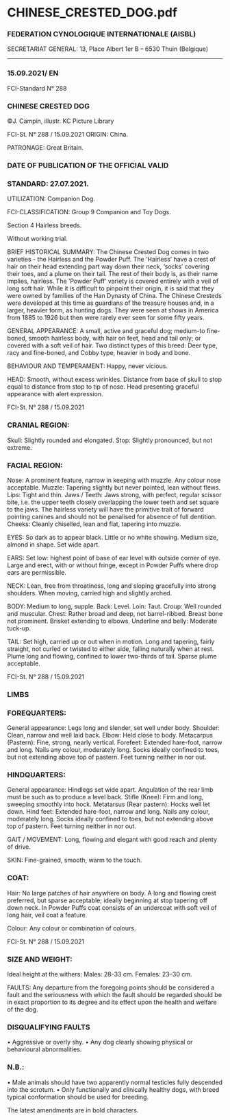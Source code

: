 # CHINESE_CRESTED_DOG.pdf


### FEDERATION CYNOLOGIQUE INTERNATIONALE (AISBL)


SECRETARIAT GENERAL: 13, Place Albert 1er  B – 6530 Thuin (Belgique)
______________________________________________________________________________

### 15.09.2021/ EN



FCI-Standard N° 288


### CHINESE CRESTED DOG



©J. Campin, illustr. KC Picture Library




FCI-St. N° 288  / 15.09.2021
ORIGIN: China.

PATRONAGE: Great Britain.

### DATE OF PUBLICATION OF THE OFFICIAL VALID



### STANDARD: 27.07.2021.



UTILIZATION: Companion Dog.

FCI-CLASSIFICATION: Group  9  Companion and Toy Dogs.

Section 4 Hairless breeds.

Without working trial.



BRIEF HISTORICAL SUMMARY: The Chinese Crested Dog
comes in two varieties - the Hairless and the Powder Puff. The
‘Hairless’ have a crest of hair on their head extending part way
down their neck, ‘socks’ covering their toes, and a plume on their
tail. The rest of their body is, as their name implies, hairless. The
‘Powder Puff’ variety is covered entirely with a veil of long soft
hair. While it is difficult to pinpoint their origin, it is said that they
were owned by families of the Han Dynasty of China. The Chinese
Cresteds were developed at this time as guardians of the treasure
houses and, in a larger, heavier form, as hunting dogs. They were
seen at shows in America from 1885 to 1926 but then were rarely
ever seen for some fifty years.

GENERAL APPEARANCE: A small, active and graceful dog;
medium-to fine-boned, smooth hairless body, with hair on feet, head
and tail only; or covered with a soft veil of hair.  Two distinct types
of this breed: Deer type, racy and fine-boned, and Cobby type,
heavier in body and bone.

BEHAVIOUR AND TEMPERAMENT: Happy, never vicious.

HEAD: Smooth, without excess wrinkles.  Distance from base of
skull to stop equal to distance from stop to tip of nose. Head
presenting graceful appearance with alert expression.



FCI-St. N° 288  / 15.09.2021


### CRANIAL REGION:


Skull: Slightly rounded and elongated.
Stop: Slightly pronounced, but not extreme.

### FACIAL REGION:


Nose: A prominent feature, narrow in keeping with muzzle.  Any
colour nose acceptable.
Muzzle: Tapering slightly but never pointed, lean without flews.
Lips: Tight and thin.
Jaws / Teeth: Jaws strong, with perfect, regular scissor bite, i.e. the
upper teeth closely overlapping the lower teeth and set square to the
jaws.  The hairless variety will have the primitive trait of
forward pointing canines and should not be penalised for
absence of full dentition.
Cheeks: Cleanly chiselled, lean and flat, tapering into muzzle.

EYES: So dark as to appear black.  Little or no white showing.
Medium size, almond in shape. Set wide apart.

EARS: Set low: highest point of base of ear level with outside
corner of eye.  Large and erect, with or without fringe, except in
Powder Puffs where drop ears are permissible.

NECK: Lean, free from throatiness, long and sloping gracefully into
strong shoulders. When moving, carried high and slightly arched.

BODY: Medium to long, supple.
Back: Level.
Loin: Taut.
Croup: Well rounded and muscular.
Chest: Rather broad and deep, not barrel-ribbed. Breast bone not
prominent. Brisket extending to elbows.
Underline and belly: Moderate tuck-up.

TAIL: Set high, carried up or out when in motion. Long and
tapering, fairly straight, not curled or twisted to either side, falling
naturally when at rest. Plume long and flowing, confined to lower
two-thirds of tail. Sparse plume acceptable.


FCI-St. N° 288  / 15.09.2021


### LIMBS



### FOREQUARTERS:


General appearance: Legs long and slender, set well under body.
Shoulder: Clean, narrow and well laid back.
Elbow: Held close to body.
Metacarpus (Pastern): Fine, strong, nearly vertical.
Forefeet: Extended hare-foot, narrow and long. Nails any colour,
moderately long.  Socks ideally confined to toes, but not extending
above top of pastern.  Feet turning neither in nor out.


### HINDQUARTERS:


General appearance: Hindlegs set wide apart. Angulation of the rear
limb must be such as to produce a level back.
Stifle (Knee): Firm and long, sweeping smoothly into hock.
Metatarsus (Rear pastern): Hocks well let down.
Hind feet: Extended hare-foot, narrow and long. Nails any colour,
moderately long. Socks ideally confined to toes, but not extending
above top of pastern. Feet turning neither in nor out.

GAIT / MOVEMENT: Long, flowing and elegant with good reach
and plenty of drive.

SKIN: Fine-grained, smooth, warm to the touch.

### COAT:


Hair: No large patches of hair anywhere on body. A long and
flowing crest preferred, but sparse acceptable; ideally beginning at
stop tapering off down neck. In Powder Puffs coat consists of an
undercoat with soft veil of long hair, veil coat a feature.

Colour: Any colour or combination of colours.




FCI-St. N° 288  / 15.09.2021

### SIZE AND WEIGHT:


Ideal height at the withers: Males: 28-33 cm. Females: 23–30 cm.

FAULTS: Any departure from the foregoing points should be
considered a fault and the seriousness with which the fault should be
regarded should be in exact proportion to its degree and its effect
upon the health and welfare of the dog.


### DISQUALIFYING FAULTS


•
Aggressive or overly shy.
•
Any dog clearly showing physical or behavioural abnormalities.

### N.B.:


•  Male animals should have two apparently normal testicles fully
descended into the scrotum.
•  Only functionally and clinically healthy dogs, with breed typical
conformation should be used for breeding.

The latest amendments are in bold characters.






